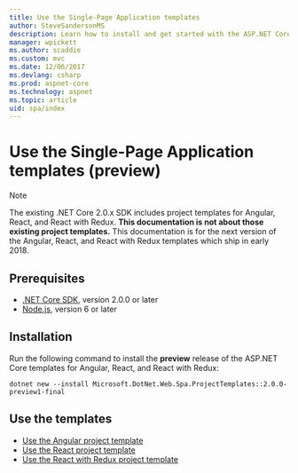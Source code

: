 ```yaml
---
title: Use the Single-Page Application templates
author: SteveSandersonMS
description: Learn how to install and get started with the ASP.NET Core Single-Page Application (SPA) preview project templates.
manager: wpickett
ms.author: scaddie
ms.custom: mvc
ms.date: 12/06/2017
ms.devlang: csharp
ms.prod: aspnet-core
ms.technology: aspnet
ms.topic: article
uid: spa/index
---
```

# Use the Single-Page Application templates (preview)

> [!NOTE]
> The existing .NET Core 2.0.x SDK includes project templates for Angular, React, and React with Redux. **This documentation is not about those existing project templates.** This documentation is for the next version of the Angular, React, and React with Redux templates which ship in early 2018.

## Prerequisites

* [.NET Core SDK](https://www.microsoft.com/net/download), version 2.0.0 or later
* [Node.js](https://nodejs.org), version 6 or later

## Installation

Run the following command to install the **preview** release of the ASP.NET Core templates for Angular, React, and React with Redux:

```console
dotnet new --install Microsoft.DotNet.Web.Spa.ProjectTemplates::2.0.0-preview1-final
```

## Use the templates

- [Use the Angular project template](xref:spa/angular)
- [Use the React project template](xref:spa/react)
- [Use the React with Redux project template](xref:spa/react-with-redux)

